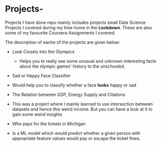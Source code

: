 # Projects-
Projects I have done repo mainly includes projects small Data Science Projects I covered during my time home in the **Lockdown**. These are also some of my favourite Coursera Assignments I covered.

The description of eache of the projects are given below:
* Look Closely into the Olympics
  * Helps you to really see some unusual and unknown interesting facts about the olympic games' history to the unschooled.
* Sad or Happy Face Classifier
 * Would help you to classify whether a face **looks** happy or sad

* The Relation between GDP, Energy Supply and Citations
 * This was a project where I mainly learned to use intersection between datasets and hence this weird income. But you can have a look at it to gain some weird insights 
 
* Who pays for the tickets in Michigan
 * Is a ML model which would predict whether a given person with appropriate feature values would pay or escape the ticket fines.
